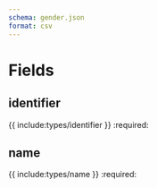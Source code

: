 ```yaml
---
schema: gender.json
format: csv
---
```


# Fields
## identifier
{{ include:types/identifier }}
:required:

## name
{{ include:types/name }}
:required:
